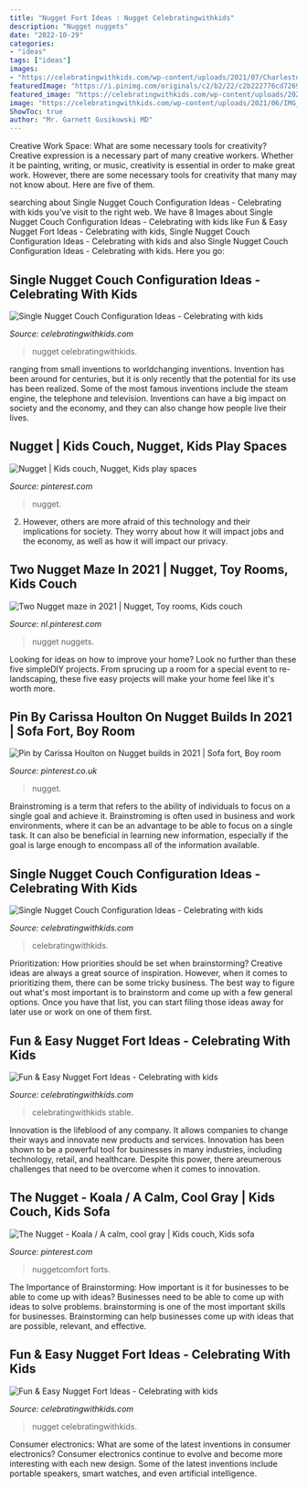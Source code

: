 ```yaml
---
title: "Nugget Fort Ideas : Nugget Celebratingwithkids"
description: "Nugget nuggets"
date: "2022-10-29"
categories:
- "ideas"
tags: ["ideas"]
images:
- "https://celebratingwithkids.com/wp-content/uploads/2021/07/Charleston-Crafted-12-929x1024.jpg"
featuredImage: "https://i.pinimg.com/originals/c2/b2/22/c2b222776cd726977e9d213b295ff507.png"
featured_image: "https://celebratingwithkids.com/wp-content/uploads/2021/07/Charleston-Crafted-12-929x1024.jpg"
image: "https://celebratingwithkids.com/wp-content/uploads/2021/06/IMG_3548-2-768x576.jpg"
ShowToc: true
author: "Mr. Garnett Gusikowski MD"
---
```



Creative Work Space: What are some necessary tools for creativity?
Creative expression is a necessary part of many creative workers. Whether it be painting, writing, or music, creativity is essential in order to make great work. However, there are some necessary tools for creativity that many may not know about. Here are five of them.

	

		
searching about Single Nugget Couch Configuration Ideas - Celebrating with kids you've visit to the right web. We have 8 Images about Single Nugget Couch Configuration Ideas - Celebrating with kids like Fun &amp; Easy Nugget Fort Ideas - Celebrating with kids, Single Nugget Couch Configuration Ideas - Celebrating with kids and also Single Nugget Couch Configuration Ideas - Celebrating with kids. Here you go:
		
    
## Single Nugget Couch Configuration Ideas - Celebrating With Kids

<img loading=lazy src="https://celebratingwithkids.com/wp-content/uploads/2021/07/Charleston-Crafted-12-929x1024.jpg" onerror="this.onerror=null;this.src='https://tse3.mm.bing.net/th?id=OIP.0jHrIvlbvcYjtzWRNXnK7gHaIK&amp;pid=15.1';" alt="Single Nugget Couch Configuration Ideas - Celebrating with kids">

_Source: celebratingwithkids.com_

>nugget celebratingwithkids. 

	

ranging from small inventions to worldchanging inventions.
Invention has been around for centuries, but it is only recently that the potential for its use has been realized. Some of the most famous inventions include the steam engine, the telephone and television. Inventions can have a big impact on society and the economy, and they can also change how people live their lives.

    
## Nugget | Kids Couch, Nugget, Kids Play Spaces

<img loading=lazy src="https://i.pinimg.com/736x/74/93/89/7493890618d681da26a79af23c1d6b89.jpg" onerror="this.onerror=null;this.src='https://tse3.mm.bing.net/th?id=OIP.EIXDURCfI8x5Q8y9kCEQgQHaFj&amp;pid=15.1';" alt="Nugget | Kids couch, Nugget, Kids play spaces">

_Source: pinterest.com_

>nugget. 

	

2. However, others are more afraid of this technology and their implications for society. They worry about how it will impact jobs and the economy, as well as how it will impact our privacy. 

    
## Two Nugget Maze In 2021 | Nugget, Toy Rooms, Kids Couch

<img loading=lazy src="https://i.pinimg.com/736x/36/80/1f/36801f82afeedfa08ca4d61dd7d1417d.jpg" onerror="this.onerror=null;this.src='https://tse4.mm.bing.net/th?id=OIP.WYP7WZrKqcQaI8Y0udtRZAHaFj&amp;pid=15.1';" alt="Two Nugget maze in 2021 | Nugget, Toy rooms, Kids couch">

_Source: nl.pinterest.com_

>nugget nuggets. 

	

Looking for ideas on how to improve your home? Look no further than these five simpleDIY projects. From sprucing up a room for a special event to re-landscaping, these five easy projects will make your home feel like it's worth more.

    
## Pin By Carissa Houlton On Nugget Builds In 2021 | Sofa Fort, Boy Room

<img loading=lazy src="https://i.pinimg.com/736x/0b/cf/90/0bcf9069aff9e2e9e1b38a9a5320e3f1.jpg" onerror="this.onerror=null;this.src='https://tse1.mm.bing.net/th?id=OIP.k4nCjn_YwrmNXV3uEn3QtwHaFj&amp;pid=15.1';" alt="Pin by Carissa Houlton on Nugget builds in 2021 | Sofa fort, Boy room">

_Source: pinterest.co.uk_

>nugget. 

	

Brainstroming is a term that refers to the ability of individuals to focus on a single goal and achieve it. Brainstroming is often used in business and work environments, where it can be an advantage to be able to focus on a single task. It can also be beneficial in learning new information, especially if the goal is large enough to encompass all of the information available.

    
## Single Nugget Couch Configuration Ideas - Celebrating With Kids

<img loading=lazy src="https://celebratingwithkids.com/wp-content/uploads/2021/07/Charleston-Crafted-12-1393x1536.jpg" onerror="this.onerror=null;this.src='https://tse4.mm.bing.net/th?id=OIP.Of8X6HJHJnnHFFk-U1LyMgHaIK&amp;pid=15.1';" alt="Single Nugget Couch Configuration Ideas - Celebrating with kids">

_Source: celebratingwithkids.com_

>celebratingwithkids. 

	

Prioritization: How priorities should be set when brainstorming?
Creative ideas are always a great source of inspiration. However, when it comes to prioritizing them, there can be some tricky business. The best way to figure out what's most important is to brainstorm and come up with a few general options. Once you have that list, you can start filing those ideas away for later use or work on one of them first.

    
## Fun &amp; Easy Nugget Fort Ideas - Celebrating With Kids

<img loading=lazy src="https://celebratingwithkids.com/wp-content/uploads/2021/06/IMG_4800-2-640x480.jpg" onerror="this.onerror=null;this.src='https://tse4.mm.bing.net/th?id=OIP.j2RBMLUGWAfFxj1r0XXbBQHaFj&amp;pid=15.1';" alt="Fun &amp; Easy Nugget Fort Ideas - Celebrating with kids">

_Source: celebratingwithkids.com_

>celebratingwithkids stable. 

	

Innovation is the lifeblood of any company. It allows companies to change their ways and innovate new products and services. Innovation has been shown to be a powerful tool for businesses in many industries, including technology, retail, and healthcare. Despite this power, there areumerous challenges that need to be overcome when it comes to innovation.

    
## The Nugget - Koala / A Calm, Cool Gray | Kids Couch, Kids Sofa

<img loading=lazy src="https://i.pinimg.com/originals/c2/b2/22/c2b222776cd726977e9d213b295ff507.png" onerror="this.onerror=null;this.src='https://tse2.mm.bing.net/th?id=OIP.pdGA0PqABo--R6l9f3OrUQHaDv&amp;pid=15.1';" alt="The Nugget - Koala / A calm, cool gray | Kids couch, Kids sofa">

_Source: pinterest.com_

>nuggetcomfort forts. 

	

The Importance of Brainstorming: How important is it for businesses to be able to come up with ideas?
Businesses need to be able to come up with ideas to solve problems. brainstorming is one of the most important skills for businesses. Brainstorming can help businesses come up with ideas that are possible, relevant, and effective.

    
## Fun &amp; Easy Nugget Fort Ideas - Celebrating With Kids

<img loading=lazy src="https://celebratingwithkids.com/wp-content/uploads/2021/06/IMG_3548-2-768x576.jpg" onerror="this.onerror=null;this.src='https://tse1.mm.bing.net/th?id=OIP.lc9Iko6mjLaceh-XyKluKgHaFj&amp;pid=15.1';" alt="Fun &amp; Easy Nugget Fort Ideas - Celebrating with kids">

_Source: celebratingwithkids.com_

>nugget celebratingwithkids. 

	

Consumer electronics: What are some of the latest inventions in consumer electronics?
Consumer electronics continue to evolve and become more interesting with each new design. Some of the latest inventions include portable speakers, smart watches, and even artificial intelligence.

